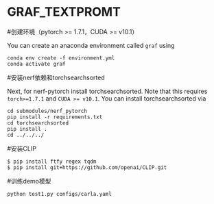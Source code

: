 # GRAF_TEXTPROMT
#创建环境（pytorch >= 1.7.1，CUDA >= v10.1）

You can create an anaconda environment called `graf` using
```
conda env create -f environment.yml
conda activate graf
```
#安装nerf依赖和torchsearchsorted

Next, for nerf-pytorch install torchsearchsorted. Note that this requires `torch>=1.7.1` and `CUDA >= v10.1`.
You can install torchsearchsorted via
``` 
cd submodules/nerf_pytorch
pip install -r requirements.txt
cd torchsearchsorted
pip install .
cd ../../../
```

#安装CLIP
```
$ pip install ftfy regex tqdm
$ pip install git+https://github.com/openai/CLIP.git
```

#训练demo模型
```
python test1.py configs/carla.yaml
```
